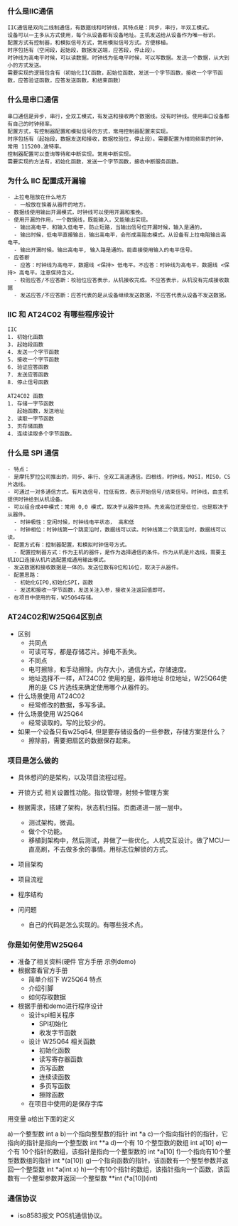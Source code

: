 ### 什么是IIC通信
```
IIC通信是双向二线制通信，有数据线和时钟线，其特点是：同步，串行，半双工模式。
设备可以一主多从方式使用，每个从设备都有设备地址。主机发送给从设备作为唯一标识。
配置方式有控制器，和模拟信号方式，常用模拟信号方式。方便移植。
时序包括有（空闲段，起始段，数据发送端，应答段，停止段）。
时钟线为高电平时候，可以读数据，时钟线为低电平时候，可以写数据。发送一个数据，从大到小的方式发送。
需要实现的逻辑包含有（初始化IIC函数，起始位函数，发送一个字节函数，接收一个字节函数，应答验证函数，应答发送函数，和结束函数）
```


### 什么是串口通信
```
串口通信是异步，串行，全双工模式，有发送和接收两个数据线。没有时钟线。使用串口设备都有自己的时钟频率。
配置方式，有控制器配置和模拟信号的方式，常用控制器配置来实现。
时序包括有（起始段，数据发送和接收，数据校验位，停止段）。需要配置为相同频率的时钟，常用 115200.波特率。
控制器配置可以查询等待和中断实现。常用中断实现。
需要实现的方法有，初始化函数，发送一个字节函数，接收中断服务函数。
```


### 为什么 IIC 配置成开漏输
```
- 上拉电阻放在什么地方
  - 一般放在挨着从器件的地方。
- 数据线使用输出开漏模式，时钟线可以使用开漏和推挽。
- 使用开漏的作用，一个数据线，既能输入，又能输出实现。
  - 输出高电平，和输入低电平，防止短路，当输出信号位开漏时候，输入是通的，
  - 输出时候，低电平直接输出，输出高电平，会形成高阻态模式。从设备有上拉电阻输出高电平。
  - 输出开漏时候。输出高电平, 输入路是通的。能直接使用输入的电平信号。
- 应答断
  - 应答：时钟线为高电平，数据线 <保持> 低电平。不应答：时钟线为高电平，数据线 <保持> 高电平。注意保持含义。
  - 校验应答/不应答断：校验位应答表示，从机接收完成。不应答表示，从机没有完成接收数据
  - 发送应答/不应答断：应答代表的是从设备继续发送数据，不应答代表从设备不发送数据。
```

### IIC 和 AT24C02 有哪些程序设计
```
IIC
1. 初始化函数
3. 起始段函数
4. 发送一个字节函数
5. 接收一个字节函数
6. 验证应答函数
7. 发送应答函数
8. 停止信号函数

AT24C02 函数
1. 存储一字节函数
   起始函数，发送地址
2. 读取一字节函数
3. 页存储函数
4. 连续读取多个字节函数。
```


### 什么是 SPI 通信
```
- 特点：
- 是摩托罗拉公司推出的，同步、串行、全双工高速通信。四根线，时钟线，MOSI，MISO，CS片选线。
- 可通过一对多通信方式。有片选信号，拉低有效，表示开始信号/结束信号。时钟线，由主机提供时钟给到从机设备。
- 可以组合成4中模式：常用 0,0 模式，取决于从器件支持。先发高位还是低位，也是取决于从器件。
  - 时钟极性：空闲时候，时钟线电平状态， 高和低
  - 时钟相位：时钟线第一个跳变沿时，数据线可以读。时钟线第二个跳变沿时，数据线可以读。
- 配置方式有：控制器配置，和模拟时钟信号方式。
  - 配置控制器方式：作为主机的器件，是作为选择通信的条件。作为从机是片选线，需要主机IO口连接从机片选配置成通用输出模式。
- 发送数据和接收数据是一体的。发送位数有8位和16位，取决于从器件。
- 配置思路：
  - 初始化GIPO,初始化SPI，函数
  - 发送和接收一字节函数，发送关注入参，接收关注返回值即可。
- 在项目中使用的有，W25Q64存储。
```

### AT24C02和W25Q64区别点
- 区别
  - 共同点
  - 可读可写，都是存储芯片。掉电不丢失。
  - 不同点
  - 电可擦除，和手动擦除。内存大小，通信方式，存储速度。
  - 地址选择不一样，AT24C02 使用的是，器件地址 8位地址，W25Q64使用的是 CS 片选线来确定使用哪个从器件的。
- 什么场景使用 AT24C02
  - 经常修改的数据，多写多读。
- 什么场景使用 W25Q64
  - 经常读取的。写的比较少的。
- 如果一个设备只有w25q64, 但是要存储设备的一些参数，存储方案是什么？
  - 擦除前，需要把扇区的数据保存起来。

### 项目是怎么做的
- 具体想问的是架构，以及项目流程过程。
- 开锁方式 相关设置性功能。指纹管理，射频卡管理方案
- 根据需求，搭建了架构，状态机扫描。页面递进一层一层中。
  - 测试架构，微调。
  - 做个个功能。
  - 移植到架构中，然后测试，并做了一些优化。人机交互设计。做了MCU一直高刷，不去做多余的事情。用标志位解锁的方式。

- 项目架构
- 项目流程
- 程序结构

- 问问题
  - 自己的代码是怎么实现的。有哪些技术点。

### 你是如何使用W25Q64
- 准备了相关资料(硬件 官方手册 示例demo)
- 根据查看官方手册
  - 简单介绍下 W25Q64 特点
  - 介绍引脚 
  - 如何存取数据
- 根据手册和demo进行程序设计
  - 设计spi相关程序
    - SPI初始化
    - 收发字节函数
  - 设计 W25Q64 相关函数
    - 初始化函数
    - 读写寄存器函数
    - 页写函数
    - 连续读函数
    - 多页写函数
    - 擦除函数
  - 在项目中使用的是保存字库

用变量 a给出下面的定义

a)一个整型数 int a
b)一个指向整型数的指针 int *a
c)一个指向指针的的指针，它指向的指针是指向一个整型数 int **a
d)一个有 10 个整型数的数组 int a[10]
e)一个有 10个指针的数组，该指针是指向一个整型数的 int *a[10]
f)一个指向有10个整型数数组的指针 int *(a[10])
g)一个指向函数的指针，该函数有一个整型参数并返回一个整型数 int *a(int x)
h)一个有10个指针的数组，该指针指向一个函数，该函数有一个整型参数并返回一个整型数  **int (\*a[10])(int)


### 通信协议
- iso8583报文 POS机通信协议。